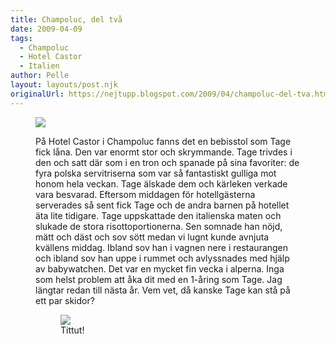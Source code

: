 ```yaml
---
title: Champoluc, del två
date: 2009-04-09
tags: 
  - Champoluc
  - Hotel Castor
  - Italien	
author: Pelle
layout: layouts/post.njk
originalUrl: https://nejtupp.blogspot.com/2009/04/champoluc-del-tva.html
---
```


<figure>
  <img src="../../../img/2009/04/_MG_1563_1024pix.jpg">
</figcaption>

På Hotel Castor i Champoluc fanns det en bebisstol som Tage fick låna. Den var enormt stor och skrymmande. Tage trivdes i den och satt där som i en tron och spanade på sina favoriter: de fyra polska servitriserna som var så fantastiskt gulliga mot honom hela veckan. Tage älskade dem och kärleken verkade vara besvarad. Eftersom middagen för hotellgästerna serverades så sent fick Tage och de andra barnen på hotellet äta lite tidigare. Tage uppskattade den italienska maten och slukade de stora risottoportionerna. Sen somnade han nöjd, mätt och däst och sov sött medan vi lugnt kunde avnjuta kvällens middag. Ibland sov han i vagnen nere i restaurangen och ibland sov han uppe i rummet och avlyssnades med hjälp av babywatchen. Det var en mycket fin vecka i alperna. Inga som helst problem att åka dit med en 1-åring som Tage. Jag längtar redan till nästa år. Vem vet, då kanske Tage kan stå på ett par skidor?<br>

<figure>
	<img src="../../../img/2009/04/_MG_1572_1024pix.jpg">
	<figcaption>Tittut!</figcaption>
</figure>
